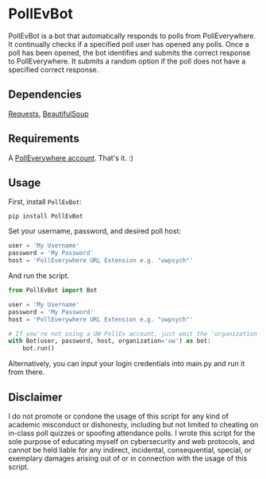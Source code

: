 # PollEvBot

PollEvBot is a bot that automatically responds to polls from PollEverywhere. It continually checks if a specified poll user has opened any polls. Once a poll has been opened, the bot identifies and submits the correct response to PollEverywhere. It submits a random option if the poll does not have a specified correct response.

## Dependencies

[Requests](https://github.com/requests/requests), [BeautifulSoup](https://github.com/waylan/beautifulsoup)

## Requirements

A [PollEverywhere account](https://www.pollev.com). That's it. :)

## Usage

First, install `PollEvBot`:
```
pip install PollEvBot
```

Set your username, password, and desired poll host:
```python
user = 'My Username'
password = 'My Password'
host = 'PollEverywhere URL Extension e.g. "uwpsych"'
```

And run the script.
```python
from PollEvBot import Bot

user = 'My Username'
password = 'My Password'
host = 'PollEverywhere URL Extension e.g. "uwpsych"'

# If you're not using a UW PollEv account, just omit the 'organization' argument
with Bot(user, password, host, organization='uw') as bot:
    bot.run()
```
Alternatively, you can input your login credentials into main.py and run it from there.

## Disclaimer

I do not promote or condone the usage of this script for any kind of academic misconduct or dishonesty, including but not limited to cheating on in-class poll quizzes or spoofing attendance polls. I wrote this script for the sole purpose of educating myself on cybersecurity and web protocols, and cannot be held liable for any indirect, incidental, consequential, special, or exemplary damages arising out of or in connection with the usage of this script.
